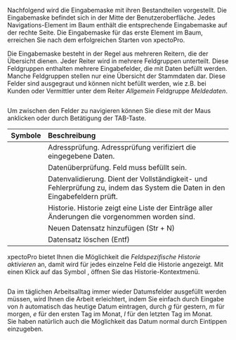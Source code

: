 <!DOCTYPE html>
<html>
<head>
<meta charset="utf-8">
<meta name="viewport" content="width=device-width, initial-scale=1.0">
<title>600_Eingabemaske.md</title>
<link rel="stylesheet" href="https://stackedit.io/res-min/themes/base.css" />
<script type="text/javascript" src="https://cdn.mathjax.org/mathjax/latest/MathJax.js?config=TeX-AMS_HTML"></script>
</head>
<body><div class="container"><p>Nachfolgend wird die Eingabemaske mit ihren Bestandteilen vorgestellt. Die Eingabemaske befindet sich in der Mitte der Benutzeroberfläche. Jedes Navigations-Element im Baum enthält die entsprechende Eingabemaske auf der rechte Seite. Die Eingabemaske für das erste Element im Baum, erreichen Sie nach dem erfolgreichen Starten von xpectoPro. </p>

<p>Die Eingabemaske besteht in der Regel aus mehreren Reitern, die der Übersicht dienen. Jeder Reiter wird in mehrere Feldgruppen unterteilt. Diese Feldgruppen enthalten mehrere Eingabefelder, die mit Daten befüllt werden. <br>
Manche Feldgruppen stellen nur eine Übersicht der Stammdaten dar. Diese Felder sind ausgegraut und können nicht befüllt werden, wie z.B. bei Kunden oder Vermittler unter dem Reiter <em>Allgemein</em> Feldgruppe <em>Meldedaten</em>.</p>

<p><img src="http://xpecto.github.io/docs/img/img_1461053239381.png" alt="" title=""></p>

<p>Um zwischen den Felder zu navigieren können Sie diese mit der Maus anklicken oder durch Betätigung der TAB-Taste.</p>

<table>
<thead>
<tr>
  <th>Symbole</th>
  <th align="left">Beschreibung</th>
</tr>
</thead>
<tbody><tr>
  <td><img src="http://xpecto.github.io/docs/img/img_1430729578370.png" alt="" title=""></td>
  <td align="left">Adressprüfung. Adressprüfung verifiziert die eingegebene Daten.</td>
</tr>
<tr>
  <td><img src="http://xpecto.github.io/docs/img/img_1430729624073.png" alt="" title=""></td>
  <td align="left">Datenüberprüfung. Feld muss befüllt sein.</td>
</tr>
<tr>
  <td><img src="http://xpecto.github.io/docs/img/img_1430729543912.png" alt="" title=""></td>
  <td align="left">Datenvalidierung. Dient der Vollständigkeit- und Fehlerprüfung zu, indem das System die Daten in den Eingabefeldern prüft.</td>
</tr>
<tr>
  <td><img src="http://xpecto.github.io/docs/img/img_1430729940939.png" alt="" title=""></td>
  <td align="left">Historie. Historie zeigt eine Liste der Einträge aller Änderungen die vorgenommen worden sind.</td>
</tr>
<tr>
  <td><img src="http://xpecto.github.io/docs/img/img_1461053361510.png" alt="" title=""></td>
  <td align="left">Neuen Datensatz hinzufügen (Str + N)</td>
</tr>
<tr>
  <td><img src="http://xpecto.github.io/docs/img/img_1461053326520.png" alt="" title=""></td>
  <td align="left">Datensatz löschen (Entf)</td>
</tr>
</tbody></table>


<p>xpectoPro bietet Ihnen die Möglichkeit die <em>Feldspezifische Historie aktivieren</em> an,  damit wird für jedes einzelne Feld die Historie angezeigt. Mit einen Klick auf das Symbol <img src="http://xpecto.github.io/docs/img/img_1430729940939.png" alt="" title="">, öffnen Sie das Historie-Kontextmenü.</p>

<p><img src="http://xpecto.github.io/docs/img/img_1442911352292.png" alt="" title=""></p>

<p>Da im täglichen Arbeitsalltag immer wieder Datumsfelder ausgefüllt werden müssen, wird Ihnen die Arbeit erleichtert, indem Sie einfach durch Eingabe von <em>h</em> automatisch das heutige Datum eintragen, durch <em>g</em> für gestern, <em>m</em> für morgen, <em>e</em> für den ersten Tag im Monat, <em>l</em> für den letzten Tag im Monat.  <br>
Sie haben natürlich auch die Möglichkeit das Datum normal durch Eintippen einzugeben.</p></div></body>
</html>